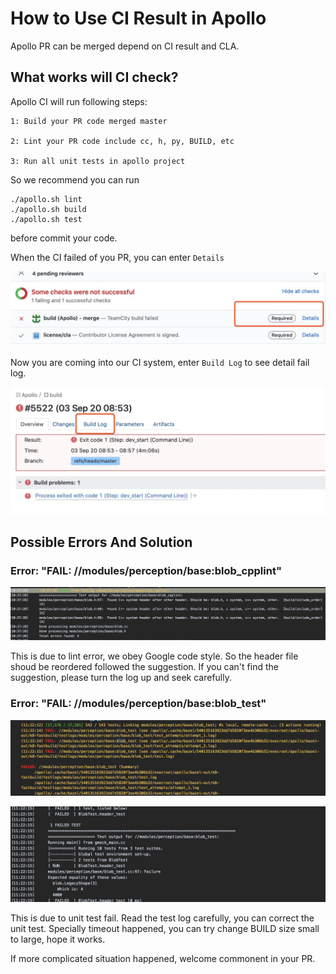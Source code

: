 # How to Use CI Result in Apollo
Apollo PR can be merged depend on CI result and CLA.

## What works will CI check?
Apollo CI will run following steps:

    1: Build your PR code merged master

    2: Lint your PR code include cc, h, py, BUILD, etc

    3: Run all unit tests in apollo project

So we recommend you can run

```
./apollo.sh lint
./apollo.sh build
./apollo.sh test
```
before commit your code. 

When the CI failed of you PR, you can enter `Details`

![build_failed](images/build_failed.png)

Now you are coming into our CI system, enter `Build Log` to see detail fail log.

![detail_log](images/build_log.png)

## Possible Errors And Solution

### Error: "FAIL: //modules/perception/base:blob_cpplint"

![lint](images/lint.png)

This is due to lint error, we obey Google code style. So the header file shoud be reordered followed the suggestion. If you can't find the suggestion, please turn the log up and seek carefully.

### Error: "FAIL: //modules/perception/base:blob_test"

![test_failed](images/unit_test_failed.png)

![test_failed_log](images/unit_failed_log.png)

This is due to unit test fail. Read the test log carefully, you can correct the unit test. Specially timeout happened, you can try change BUILD size small to large, hope it works.

If more complicated situation happened, welcome commonent in your PR.
